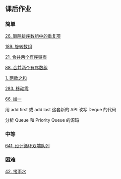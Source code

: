 <h2 id="overview">课后作业</h2>

<h3 id="philosophy">简单</h3>

[26. 删除排序数组中的重复项](https://github.com/EncodedStar/algorithm006-class02/blob/master/Week_01/G20200343030428/LeetCode_26_428.cpp)

[189. 旋转数组](https://github.com/EncodedStar/algorithm006-class02/blob/master/Week_01/G20200343030428/LeetCode_189_428.cpp)

[21. 合并两个有序链表](https://github.com/EncodedStar/algorithm006-class02/blob/master/Week_01/G20200343030428/LeetCode_21_428.cpp)

[88. 合并两个有序数组](https://github.com/EncodedStar/algorithm006-class02/blob/master/Week_01/G20200343030428/LeedCode_88_428.cpp)

[1. 两数之和](https://github.com/EncodedStar/algorithm006-class02/blob/master/Week_01/G20200343030428/LeedCode_1_428.cpp)

[283. 移动零](https://github.com/EncodedStar/algorithm006-class02/blob/master/Week_01/G20200343030428/LeedCode_283_428.cpp)

[66. 加一](https://github.com/EncodedStar/algorithm006-class02/blob/master/Week_01/G20200343030428/LeedCode_66_428.cpp)

用 add first 或 add last 这套新的 API 改写 Deque 的代码

分析 Queue 和 Priority Queue 的源码

<h3 id="philosophy">中等</h3>

[641. 设计循环双端队列](https://github.com/EncodedStar/algorithm006-class02/blob/master/Week_01/G20200343030428/LeetCode_641_428.cpp)

<h3 id="philosophy">困难</h3>

[42. 接雨水](https://github.com/EncodedStar/algorithm006-class02/blob/master/Week_01/G20200343030428/LeetCode_42_428.cpp)

